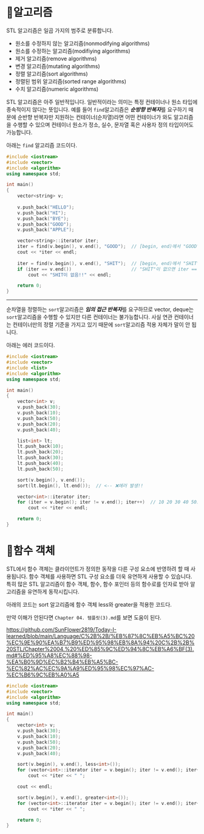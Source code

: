 # 🔵알고리즘

STL 알고리즘은 일곱 가지의 범주로 분류합니다.
* 원소를 수정하지 않는 알고리즘(nonmodifying algorithms)
* 원소를 수정하는 알고리즘(modifiying algorithms)
* 제거 알고리즘(remove algorithms)
* 변경 알고리즘(mutating algorithms)
* 정렬 알고리즘(sort algorithms)
* 정렬된 범위 알고리즘(sorted range algorithms)
* 수치 알고리즘(numeric algorithms)

STL 알고리즘은 아주 일반적입니다. 일반적이라는 의미는 특정 컨테이너나 원소 타입에 종속적이지 않다는 뜻입니다.
예를 들어 `find`알고리즘은 ***순방향 반복자***를 요구하기 때문에 순반향 반복자만 지원하는 컨테이너(순차열)라면 어떤 컨테이너가 와도 알고리즘을 수행할 수 있으며
컨테이너 원소가 정소, 실수, 문자열 혹은 사용자 정의 타입이어도 가능합니다.

아래는 `find` 알고리즘 코드이다.

```cpp
#include <iostream>
#include <vector>
#include <algorithm>
using namespace std;

int main()
{
	vector<string> v;
	
	v.push_back("HELLO");
	v.push_back("HI");
	v.push_back("BYE");
	v.push_back("GOOD");
	v.push_back("APPLE");

	vector<string>::iterator iter;
	iter = find(v.begin(), v.end(), "GOOD");  // [begin, end)에서 "GOOD" 찾기
	cout << *iter << endl;
	
	iter = find(v.begin(), v.end(), "SHIT");  // [begin, end)에서 "SHIT" 찾기
	if (iter == v.end())                      // "SHIT"이 없으면 iter == v.end() 임
		cout << "SHIT이 없음!!" << endl;

	return 0;
}
```
---

순차열을 정렬하는 `sort`알고리즘은 ***임의 접근 반복자***를 요구하므로 vector, deque는 `sort`알고리즘을 수행할 수 있지만 다른 컨테이너는 불가능합니다.
사실 연관 컨테이너는 컨테이너만의 정렬 기준을 가지고 있기 때문에 `sort`알고리즘 적용 자체가 말이 안 됩니다.

아래는 에러 코드이다.
```cpp
#include <iostream>
#include <vector>
#include <list>
#include <algorithm>
using namespace std;

int main()
{
	vector<int> v;
	v.push_back(30);
	v.push_back(10);
	v.push_back(50);
	v.push_back(20);
	v.push_back(40);

	list<int> lt;
	lt.push_back(10);
	lt.push_back(20);
	lt.push_back(30);
	lt.push_back(40);
	lt.push_back(50);

	sort(v.begin(), v.end());
	sort(lt.begin(), lt.end());  // <-- ❌에러 발생!!

	vector<int>::iterator iter;
	for (iter = v.begin(); iter != v.end(); iter++)  // 10 20 30 40 50으로 정렬돼서 출력
		cout << *iter << endl;

	return 0;
}
```

# 🔵함수 객체

STL에서 함수 객체는 클라이언트가 정의한 동작을 다른 구성 요소에 반영하려 할 때 사용됩니다.
함수 객체를 사용하면 STL 구성 요소를 더욱 유연하게 사용할 수 있습니다.
특히 많은 STL 알고리즘이 함수 객체, 함수, 함수 포인터 등의 함수로를 인자로 받아 알고리즘을 유연하게 동작시킵니다.

아래의 코드는 sort 알고리즘에 함수 객체 less와 greater을 적용한 코드다.

만약 이해가 안된다면 `Chapter 04. 템플릿(3).md`를 보면 도움이 된다.

https://github.com/SunFlower2819/Today-I-learned/blob/main/Language/C%2B%2B/%EB%87%8C%EB%A5%BC%20%EC%9E%90%EA%B7%B9%ED%95%98%EB%8A%94%20C%2B%2B%20STL/Chapter%2004.%20%ED%85%9C%ED%94%8C%EB%A6%BF(3).md#%ED%95%A8%EC%88%98-%EA%B0%9D%EC%B2%B4%EB%A5%BC-%EC%82%AC%EC%9A%A9%ED%95%98%EC%97%AC-%EC%B6%9C%EB%A0%A5

```cpp
#include <iostream>
#include <vector>
#include <algorithm>
using namespace std;

int main()
{
	vector<int> v;
	v.push_back(30);
	v.push_back(10);
	v.push_back(50);
	v.push_back(20);
	v.push_back(40);

	sort(v.begin(), v.end(), less<int>());
	for (vector<int>::iterator iter = v.begin(); iter != v.end(); iter++)  // 10 20 30 40 50으로 정렬돼서 출력
		cout << *iter << " ";

	cout << endl;

	sort(v.begin(), v.end(), greater<int>());
	for (vector<int>::iterator iter = v.begin(); iter != v.end(); iter++)  // 50 40 30 20 10으로 정렬돼서 출력
		cout << *iter << " ";

	return 0;
}
```
